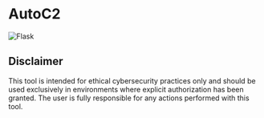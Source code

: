 # AutoC2
 	
![Flask](https://img.shields.io/badge/flask-%23000.svg?style=for-the-badge&logo=flask&logoColor=white)


## Disclaimer

This tool is intended for ethical cybersecurity practices only and should be used exclusively in environments where explicit authorization has been granted. The user is fully responsible for any actions performed with this tool.